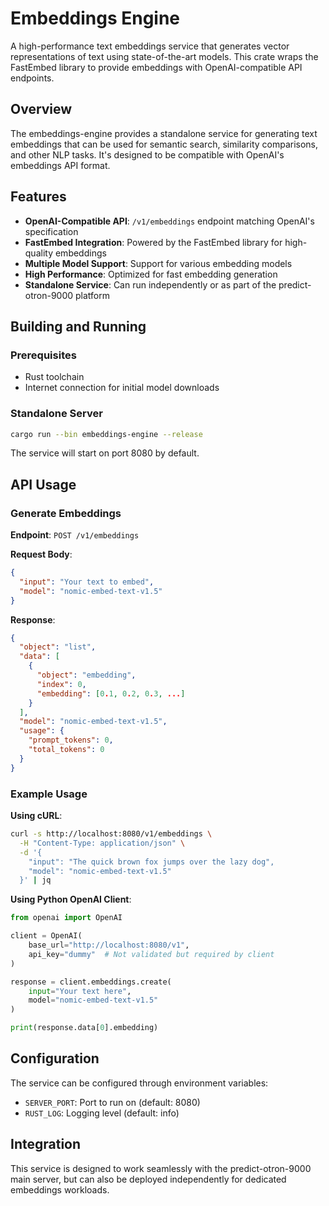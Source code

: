 # Embeddings Engine

A high-performance text embeddings service that generates vector representations of text using state-of-the-art models. This crate wraps the FastEmbed library to provide embeddings with OpenAI-compatible API endpoints.

## Overview

The embeddings-engine provides a standalone service for generating text embeddings that can be used for semantic search, similarity comparisons, and other NLP tasks. It's designed to be compatible with OpenAI's embeddings API format.

## Features

- **OpenAI-Compatible API**: `/v1/embeddings` endpoint matching OpenAI's specification
- **FastEmbed Integration**: Powered by the FastEmbed library for high-quality embeddings
- **Multiple Model Support**: Support for various embedding models
- **High Performance**: Optimized for fast embedding generation
- **Standalone Service**: Can run independently or as part of the predict-otron-9000 platform

## Building and Running

### Prerequisites
- Rust toolchain
- Internet connection for initial model downloads

### Standalone Server
```bash
cargo run --bin embeddings-engine --release
```

The service will start on port 8080 by default.

## API Usage

### Generate Embeddings

**Endpoint**: `POST /v1/embeddings`

**Request Body**:
```json
{
  "input": "Your text to embed",
  "model": "nomic-embed-text-v1.5"
}
```

**Response**:
```json
{
  "object": "list",
  "data": [
    {
      "object": "embedding",
      "index": 0,
      "embedding": [0.1, 0.2, 0.3, ...]
    }
  ],
  "model": "nomic-embed-text-v1.5",
  "usage": {
    "prompt_tokens": 0,
    "total_tokens": 0
  }
}
```

### Example Usage

**Using cURL**:
```bash
curl -s http://localhost:8080/v1/embeddings \
  -H "Content-Type: application/json" \
  -d '{
    "input": "The quick brown fox jumps over the lazy dog",
    "model": "nomic-embed-text-v1.5"
  }' | jq
```

**Using Python OpenAI Client**:
```python
from openai import OpenAI

client = OpenAI(
    base_url="http://localhost:8080/v1",
    api_key="dummy"  # Not validated but required by client
)

response = client.embeddings.create(
    input="Your text here",
    model="nomic-embed-text-v1.5"
)

print(response.data[0].embedding)
```

## Configuration

The service can be configured through environment variables:
- `SERVER_PORT`: Port to run on (default: 8080)
- `RUST_LOG`: Logging level (default: info)

## Integration

This service is designed to work seamlessly with the predict-otron-9000 main server, but can also be deployed independently for dedicated embeddings workloads.